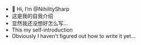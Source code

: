 - 👋 Hi, I’m @NihilitySharp
- 这是我的自我介绍
- 显然我还没想好怎么写...
- This my self-introduction
- Obviously I haven't figured out how to write it yet...
<!---
NihilitySharp/NihilitySharp is a ✨ special ✨ repository because its `README.md` (this file) appears on your GitHub profile.
You can click the Preview link to take a look at your changes.
--->
